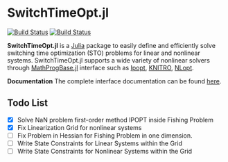 # SwitchTimeOpt.jl

[![Build Status](https://travis-ci.org/bstellato/SwitchTimeOpt.jl.svg?branch=master)](https://travis-ci.org/bstellato/SwitchTimeOpt.jl)
[![Build Status](https://ci.appveyor.com/api/projects/status/github/bstellato/SwitchTimeOpt.jl?branch=master&svg=true)](https://ci.appveyor.com/project/bstellato/switchtimeopt-jl/branch/master)



**SwitchTimeOpt.jl** is a [Julia](https://github.com/JuliaLang/julia) package to easily define and efficiently solve switching time optimization (STO) problems for linear and nonlinear systems. SwitchTimeOpt.jl supports a wide variety of nonlinear solvers through [MathProgBase.jl](https://github.com/JuliaOpt/MathProgBase.jl) interface such as [Ipopt](https://github.com/JuliaOpt/Ipopt.jl), [KNITRO](https://github.com/JuliaOpt/KNITRO.jl), [NLopt](https://github.com/JuliaOpt/NLopt.jl).


**Documentation** The complete interface documentation can be found [here](http://switchtimeoptjl.readthedocs.io/en/latest/).


## Todo List
- [X] Solve NaN problem first-order method IPOPT inside Fishing Problem
- [X] Fix Linearization Grid for nonlinear systems
- [ ] Fix Problem in Hessian for Fishing Problem in one dimension.
- [ ] Write State Constraints for Linear Systems within the Grid
- [ ] Write State Constraints for Nonlinear Systems within the Grid

<!-- ## Installation

You can install the package by running

    julia> Pkg.clone("git://github.com/bstellato/SwitchTimeOpt.jl.git")

This does not install any nonlinear solvers. If you don’t have a nonlinear solver installed already, you will want to install a solver such as [Ipopt](https://github.com/JuliaOpt/Ipopt.jl) by running:

    julia> Pkg.add("Ipopt")


## Usage

### Linear Switching Time Optimization


### Nonlinear Switching Time Optimization -->
